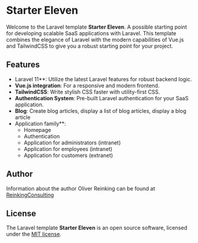 # Starter Eleven

Welcome to the Laravel template **Starter Eleven**. A possible starting point for developing scalable SaaS applications with Laravel. This template combines the elegance of Laravel with the modern capabilities of Vue.js and TailwindCSS to give you a robust starting point for your project.

## Features

- Laravel 11**: Utilize the latest Laravel features for robust backend logic.
- **Vue.js integration**: For a responsive and modern frontend.
- **TailwindCSS**: Write stylish CSS faster with utility-first CSS.
- **Authentication System**: Pre-built Laravel authentication for your SaaS application.
- **Blog**: Create blog articles, display a list of blog articles, display a blog article
- Application family**:
  - Homepage
  - Authentication
  - Application for administrators (intranet)
  - Application for employees (intranet)
  - Application for customers (extranet)

## Author
Information about the author Oliver Reinking can be found at [ReinkingConsulting](https://reinkingconsulting.de)

## License
The Laravel template **Starter Eleven** is an open source software, licensed under the [MIT license](https://opensource.org/licenses/MIT).
